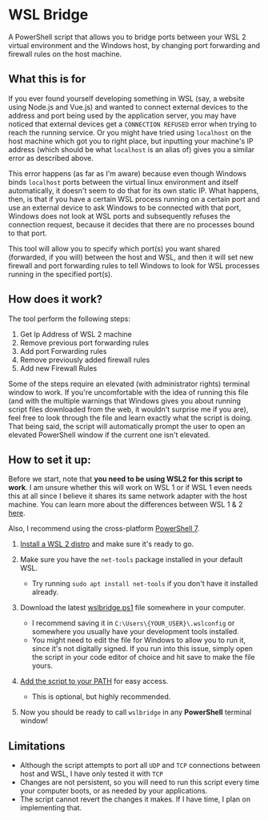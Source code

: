 # WSL Bridge

A PowerShell script that allows you to bridge ports between your WSL 2 virtual environment and the Windows host, by changing port forwarding and firewall rules on the host machine.

## What this is for

If you ever found yourself developing something in WSL (say, a website using Node.js and Vue.js) and wanted to connect external devices to the address and port being used by the application server, you may have noticed that external devices get a `CONNECTION REFUSED` error when trying to reach the running service. Or you might have tried using `localhost` on the host machine which got you to right place, but inputting your machine's IP address (which should be what `localhost` is an alias of) gives you a similar error as described above.

This error happens (as far as I'm aware) because even though Windows binds `localhost` ports between the virtual linux environment and itself automatically, it doesn't seem to do that for its own static IP. What happens, then, is that if you have a certain WSL process running on a certain port and use an external device to ask Windows to be connected with that port, Windows does not look at WSL ports and subsequently refuses the connection request, because it decides that there are no processes bound to that port.

This tool will allow you to specify which port(s) you want shared (forwarded, if you will) between the host and WSL, and then it will set new firewall and port forwarding rules to tell Windows to look for WSL processes running in the specified port(s).

## How does it work?

The tool perform the following steps:

1. Get Ip Address of WSL 2 machine
2. Remove previous port forwarding rules
3. Add port Forwarding rules
4. Remove previously added firewall rules
5. Add new Firewall Rules

Some of the steps require an elevated (with administrator rights) terminal window to work. If you're uncomfortable with the idea of running this file (and with the multiple warnings that Windows gives you about running script files downloaded from the web, it wouldn't surprise me if you are), feel free to look through the file and learn exactly what the script is doing. That being said, the script will automatically prompt the user to open an elevated PowerShell window if the current one isn't elevated.

## How to set it up:

Before we start, note that **you need to be using WSL2 for this script to work**. I am unsure whether this will work on WSL 1 or if WSL 1 even needs this at all since I believe it shares its same network adapter with the host machine. You can learn more about the differences between WSL 1 & 2 [here](https://docs.microsoft.com/en-us/windows/wsl/compare-versions).

Also, I recommend using the cross-platform [PowerShell 7](https://docs.microsoft.com/en-us/powershell/scripting/whats-new/what-s-new-in-powershell-70?view=powershell-7.1).

1. [Install a WSL 2 distro](https://docs.microsoft.com/en-us/windows/wsl/install-win10) and make sure it's ready to go.

2. Make sure you have the `net-tools` package installed in your default WSL.

   - Try running `sudo apt install net-tools` if you don't have it installed already.

3. Download the latest [wslbridge.ps1](https://github.com/rogvc/wslbridge/releases/tag/v0.1) file somewhere in your computer.

   - I recommend saving it in `C:\Users\{YOUR_USER}\.wslconfig` or somewhere you usually have your development tools installed.
   - You might need to edit the file for Windows to allow you to run it, since it's not digitally signed. If you run into this issue, simply open the script in your code editor of choice and hit save to make the file yours.

4. [Add the script to your PATH](https://medium.com/@kevinmarkvi/how-to-add-executables-to-your-path-in-windows-5ffa4ce61a53#:~:text=May%2025%2C%202016%20%C2%B7%202%20min%20read%201,and%20add%20the%20file%20path%20to%20the%20list) for easy access.

   - This is optional, but highly recommended.

5. Now you should be ready to call `wslbridge` in any **PowerShell** terminal window!

## Limitations

- Although the script attempts to port all `UDP` and `TCP` connections between host and WSL, I have only tested it with `TCP`
- Changes are not persistent, so you will need to run this script every time your computer boots, or as needed by your applications.
- The script cannot revert the changes it makes. If I have time, I plan on implementing that.
